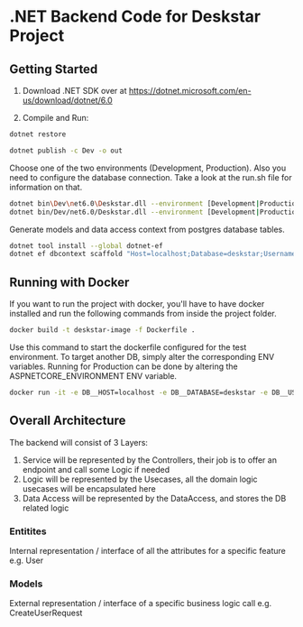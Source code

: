 # .NET Backend Code for Deskstar Project

## Getting Started

1. Download .NET SDK over at https://dotnet.microsoft.com/en-us/download/dotnet/6.0

2. Compile and Run:

``` bash 
dotnet restore
```

``` bash 
dotnet publish -c Dev -o out
```

Choose one of the two environments (Development, Production). Also you need to configure
the database connection. Take a look at the run.sh file for information on that.

``` bash 
dotnet bin\Dev\net6.0\Deskstar.dll --environment [Development|Production] #cmd
dotnet bin/Dev/net6.0/Deskstar.dll --environment [Development|Production] #bash
```

Generate models and data access context from postgres database tables.

``` bash
dotnet tool install --global dotnet-ef
dotnet ef dbcontext scaffold "Host=localhost;Database=deskstar;Username=postgres;Password=root" Npgsql.EntityFrameworkCore.PostgreSQL -o Models
```

## Running with Docker

If you want to run the project with docker, you'll have to have docker installed and
run the following commands from inside the project folder.

``` bash 
docker build -t deskstar-image -f Dockerfile .
```

Use this command to start the dockerfile configured for the test environment. To target another DB, simply
alter the corresponding ENV variables. Running for Production can be done by altering the ASPNETCORE_ENVIRONMENT
ENV variable.
``` bash
docker run -it -e DB__HOST=localhost -e DB__DATABASE=deskstar -e DB__USERNAME=postgres -e DB__PASSWORD=root -e ASPNETCORE_ENVIRONMENT=Development --rm -p 5000:5000 --name deskstar-backend deskstar-image
```

## Overall Architecture

The backend will consist of 3 Layers:

1. Service
   will be represented by the Controllers, their job is to offer an endpoint and call some Logic if needed
2. Logic
   will be represented by the Usecases, all the domain logic usecases will be encapsulated here
3. Data Access
   will be represented by the DataAccess, and stores the DB related logic

### Entitites

Internal representation / interface of all the attributes for a specific feature e.g. User

### Models

External representation / interface of a specific business logic call e.g. CreateUserRequest
